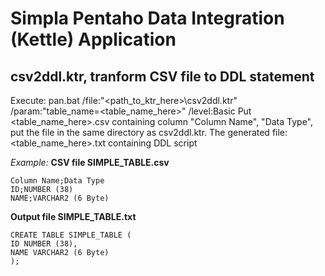 # Simpla Pentaho Data Integration (Kettle) Application
## csv2ddl.ktr, tranform CSV file to DDL statement 
Execute: pan.bat /file:"<path_to_ktr_here>\csv2ddl.ktr" /param:"table_name=<table_name_here>" /level:Basic
Put <table_name_here>.csv containing column "Column Name", "Data Type", put the file in the same directory as csv2ddl.ktr. 
The generated file: <table_name_here>.txt containing DDL script 

*Example:*
**CSV file SIMPLE_TABLE.csv**
```
Column Name;Data Type
ID;NUMBER (38)
NAME;VARCHAR2 (6 Byte)
```

**Output file SIMPLE_TABLE.txt**
```
CREATE TABLE SIMPLE_TABLE (
ID NUMBER (38),
NAME VARCHAR2 (6 Byte)
);
```


